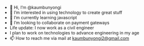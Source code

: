 - 👋 Hi, I’m @kaumbunyongi
- 👀 I’m interested in using technology to create great stuff 
- 🌱 I’m currently learning javascript
- 💞️ I’m looking to collaborate on payment gateways
- Life update: I now work as a civil engineer
- I plan to work on technologies to advance engineering in my age
- 📫 How to reach me via mail at kaumbunyongi2@gmail.com

<!---
kaumbunyongi/kaumbunyongi is a ✨ special ✨ repository because its `README.md` (this file) appears on your GitHub profile.
You can click the Preview link to take a look at your changes.
--->
